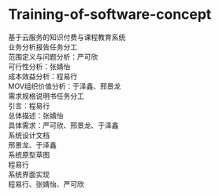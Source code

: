 # Training-of-software-concept
基于云服务的知识付费与课程教育系统  
业务分析报告任务分工  
范围定义与问题分析：严可欣  
可行性分析：张婧怡  
成本效益分析：程易行  
MOV组织价值分析：于泽鑫、邢景龙  
需求规格说明书任务分工  
引言：程易行  
总体描述：张婧怡  
具体需求：严可欣、邢景龙、于泽鑫  
系统设计文档  
邢景龙、于泽鑫  
系统原型草图  
程易行  
系统界面实现  
程易行、张婧怡、严可欣
